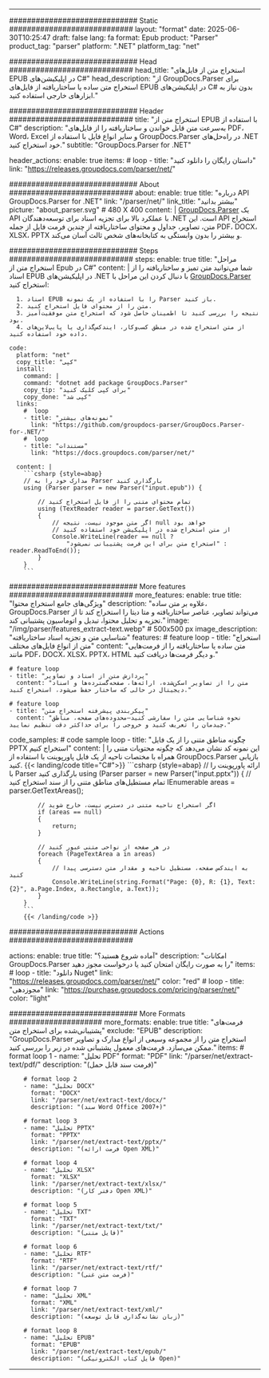 


---
############################# Static ############################
layout: "format"
date:  2025-06-30T10:25:47
draft: false
lang: fa
format: Epub
product: "Parser"
product_tag: "parser"
platform: ".NET"
platform_tag: "net"

############################# Head ############################
head_title: "استخراج متن از فایل‌های EPUB در اپلیکیشن‌های C#"
head_description: "از GroupDocs.Parser برای استخراج متن ساده یا ساختاریافته از فایل‌های EPUB در اپلیکیشن‌های C# بدون نیاز به ابزارهای خارجی استفاده کنید."

############################# Header ############################
title: "استخراج متن از EPUB با استفاده از C#" 
description: "به‌سرعت متن قابل خواندن و ساختاریافته را از فایل‌های PDF، Word، Excel و سایر انواع فایل با استفاده از GroupDocs.Parser در راه‌حل‌های .NET خود استخراج کنید."
subtitle: "GroupDocs.Parser for .NET" 

header_actions:
  enable: true
  items:
    #  loop
    - title: "داستان رایگان را دانلود کنید"
      link: "https://releases.groupdocs.com/parser/net/"
      
############################# About ############################
about:
    enable: true
    title: "درباره API GroupDocs.Parser for .NET"
    link: "/parser/net/"
    link_title: "بیشتر بدانید"
    picture: "about_parser.svg" # 480 X 400
    content: |
       [GroupDocs.Parser](/parser/net/) یک API با عملکرد بالا برای تجزیه اسناد برای توسعه‌دهندگان .NET است. این API استخراج متن، تصاویر، جداول و محتوای ساختاریافته از چندین فرمت فایل از جمله PDF، DOCX، XLSX، PPTX و بیشتر را بدون وابستگی به کتابخانه‌های شخص ثالث آسان می‌کند.

############################# Steps ############################
steps:
    enable: true
    title: "مراحل استخراج متن از Epub در C#"
    content: |
      شما می‌توانید متن تمیز و ساختاریافته را از اسناد EPUB در اپلیکیشن‌های .NET با دنبال کردن این مراحل با [GroupDocs.Parser](/parser/net/) استخراج کنید:
      
      1. اسناد EPUB را با استفاده از یک نمونه Parser باز کنید.
      2. متن را از محتوای فایل استخراج کنید.
      3. نتیجه را بررسی کنید تا اطمینان حاصل شود که استخراج متن موفقیت‌آمیز بود.
      4. از متن استخراج شده در منطق کسب‌وکار، ایندکس‌گذاری یا پایپ‌لاین‌های داده خود استفاده کنید.
   
    code:
      platform: "net"
      copy_title: "کپی"
      install:
        command: |
        command: "dotnet add package GroupDocs.Parser"
        copy_tip: "برای کپی کلیک کنید"
        copy_done: "کپی شد"
      links:
        #  loop
        - title: "نمونه‌های بیشتر"
          link: "https://github.com/groupdocs-parser/GroupDocs.Parser-for-.NET/"
        #  loop
        - title: "مستندات"
          link: "https://docs.groupdocs.com/parser/net/"
          
      content: |
        ```csharp {style=abap}
        // مدارک خود را به Parser بارگذاری کنید
        using (Parser parser = new Parser("input.epub")) {

            // تمام محتوای متنی را از فایل استخراج کنید
            using (TextReader reader = parser.GetText()) 
            {
                // اگر متن موجود نیست، نتیجه null خواهد بود
                // از متن استخراج شده در اپلیکیشن خود استفاده کنید
                Console.WriteLine(reader == null ? 
                    "استخراج متن برای این فرمت پشتیبانی نمی‌شود" : reader.ReadToEnd());
            }
        }
        ```  

############################# More features ############################
more_features:
  enable: true
  title: "ویژگی‌های جامع استخراج محتوا"
  description: "علاوه بر متن ساده، GroupDocs.Parser می‌تواند تصاویر، عناصر ساختاریافته و متا دیتا را استخراج کند تا از تجزیه و تحلیل محتوا، تبدیل و اتوماسیون پشتیبانی کند."
  image: "/img/parser/features_extract-text.webp" # 500x500 px
  image_description: "شناسایی متن و تجزیه اسناد ساختاریافته"
  features:
    # feature loop
    - title: "استخراج متن از انواع فایل‌های مختلف"
      content: "متن ساده یا ساختاریافته را از فرمت‌هایی مانند PDF، DOCX، XLSX، PPTX، HTML و دیگر فرمت‌ها دریافت کنید."

    # feature loop
    - title: "پردازش متن از اسناد و تصاویر"
      content: "متن را از تصاویر اسکن‌شده، ارائه‌ها، صفحه‌گسترده‌ها و اسناد دیجیتال در حالی که ساختار حفظ می‌شود، استخراج کنید."

    # feature loop
    - title: "پیکربندی پیشرفته استخراج متن"
      content: "نحوه شناسایی متن را سفارشی کنید—محدوده‌های صفحه، مناطق چیدمان را تعریف کنید و خروجی را برای حداکثر دقت تنظیم نمایید."
      
  code_samples:
    # code sample loop
    - title: "چگونه مناطق متنی را از یک فایل PPTX استخراج کنیم"
      content: |
        این نمونه کد نشان می‌دهد که چگونه محتویات متنی را همراه با مختصات ناحیه از یک فایل پاورپوینت با استفاده از GroupDocs.Parser بازیابی کنید.
        {{< landing/code title="C#">}}
        ```csharp {style=abap}
        //  ارائه پاورپوینت را با Parser بارگذاری کنید
        using (Parser parser = new Parser("input.pptx"))
        {
            // تمام مستطیل‌های مناطق متنی را از سند استخراج کنید
            IEnumerable<PageTextArea> areas = parser.GetTextAreas();

            // اگر استخراج ناحیه متنی در دسترس نیست، خارج شوید
            if (areas == null)
            {
                return;
            }

            // در هر صفحه از نواحی متنی عبور کنید
            foreach (PageTextArea a in areas)
            {
                // به ایندکس صفحه، مستطیل ناحیه و مقدار متن دسترسی پیدا کنید
                Console.WriteLine(string.Format("Page: {0}, R: {1}, Text: {2}", a.Page.Index, a.Rectangle, a.Text));
            }
        }
        ```
        {{< /landing/code >}}


############################# Actions ############################

actions:
  enable: true
  title: "آماده شروع هستید؟"
  description: "امکانات GroupDocs.Parser را به صورت رایگان امتحان کنید یا درخواست مجوز دهید"
  items:
    #  loop
    - title: "دانلود Nuget"
      link: "https://releases.groupdocs.com/parser/net/"
      color: "red"
        #  loop
    - title: "مجوزدهی"
      link: "https://purchase.groupdocs.com/pricing/parser/net/"
      color: "light"


############################# More Formats #####################
more_formats:
    enable: true
    title: "فرمت‌های پشتیبانی‌شده برای استخراج متن"
    exclude: "EPUB"
    description: "GroupDocs.Parser استخراج متن را از مجموعه وسیعی از انواع مدارک و تصاویر ممکن می‌سازد. فرمت‌های معمول پشتیبانی شده در زیر را بررسی کنید."
    items: 
        # format loop 1
        - name: "تحلیل PDF"
          format: "PDF"
          link: "/parser/net/extract-text/pdf/"
          description: "(فرمت سند قابل حمل)"
          
        # format loop 2
        - name: "تحلیل DOCX"
          format: "DOCX"
          link: "/parser/net/extract-text/docx/"
          description: "(سند Word Office 2007+)"
          
        # format loop 3
        - name: "تحلیل PPTX"
          format: "PPTX"
          link: "/parser/net/extract-text/pptx/"
          description: "(فرمت ارائه Open XML)"
          
        # format loop 4
        - name: "تحلیل XLSX"
          format: "XLSX"
          link: "/parser/net/extract-text/xlsx/"
          description: "(دفتر کار Open XML)"
          
        # format loop 5
        - name: "تحلیل TXT"
          format: "TXT"
          link: "/parser/net/extract-text/txt/"
          description: "(فایل متنی)"
          
        # format loop 6
        - name: "تحلیل RTF"
          format: "RTF"
          link: "/parser/net/extract-text/rtf/"
          description: "(فرمت متن غنی)"
          
        # format loop 7
        - name: "تحلیل XML"
          format: "XML"
          link: "/parser/net/extract-text/xml/"
          description: "(زبان نشانه‌گذاری قابل توسعه)"
          
        # format loop 8
        - name: "تحلیل EPUB"
          format: "EPUB"
          link: "/parser/net/extract-text/epub/"
          description: "(فایل کتاب الکترونیکی Open)"
         
          

---